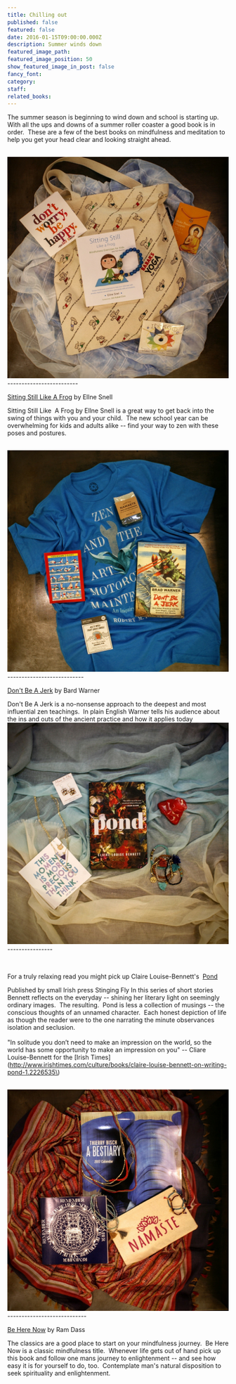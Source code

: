 ```yaml
---
title: Chilling out
published: false
featured: false
date: 2016-01-15T09:00:00.000Z
description: Summer winds down
featured_image_path:
featured_image_position: 50
show_featured_image_in_post: false
fancy_font:
category:
staff:
related_books:
---
```



The summer season is beginning to wind down and school is starting up.&nbsp; With all the ups and downs of a summer roller coaster a good book is in order.&nbsp; These are a few of the best books on mindfulness and meditation to help you get your head clear and looking straight ahead.
<br>&nbsp;

![](/uploads/versions/1-30---x----1209-1209x---.jpg)-------------------------

[Sitting Still Like A Frog](http://www.brooklinebooksmith-shop.com/book/9781611800586) by Ellne Snell

Sitting Still Like&nbsp; A Frog by Ellne Snell is a great way to get back into the swing of things with you and your child.&nbsp; The new school year can be overwhelming for kids and adults alike -- find your way to zen with these poses and postures.
<br>&nbsp;

![](/uploads/versions/1-146---x----1410-1410x---.jpg)---------------------------

[Don't Be A Jerk](http://www.brooklinebooksmith-shop.com/book/9781608683888) by Bard Warner

Don't Be A Jerk is a no-nonsense approach to the deepest and most influential zen teachings.&nbsp; In plain English Warner tells his audience about the ins and outs of the ancient practice and how it applies today![](/uploads/versions/1-215---x----1286-1286x---.jpg)
<br>----------------

&nbsp;

For a truly relaxing read you might pick up Claire Louise-Bennett's&nbsp; [Pond](http://www.brooklinebooksmith-shop.com/book/9780399575891)

Published by small Irish press Stinging Fly In this series of short stories Bennett reflects on the everyday -- shining her literary light on seemingly ordinary images.&nbsp; The resulting.&nbsp; Pond is less a collection of musings -- the conscious thoughts of an unnamed character.&nbsp; Each honest depiction of life as though the reader were to the one narrating the minute observances isolation and seclusion.
<br>
<br>"In solitude you don’t need to make an impression on the world, so the world has some opportunity to make an impression on you" -- Cliare Louise-Bennett for the [Irish Times](http://www.irishtimes.com/culture/books/claire-louise-bennett-on-writing-pond-1.2226535\)
<br>&nbsp;

![](/uploads/versions/1-66---x----1149-1149x---.jpg)----------------------------

[Be Here Now](http://www.brooklinebooksmith-shop.com/book/9780517543054) by Ram Dass

The classics are a good place to start on your mindfulness journey.&nbsp; Be Here Now is a classic mindfulness title.&nbsp; Whenever life gets out of hand pick up this book and follow one mans journey to enlightenment -- and see how easy it is for yourself to do, too.&nbsp; Contemplate man's natural disposition to seek spirituality and enlightenment.